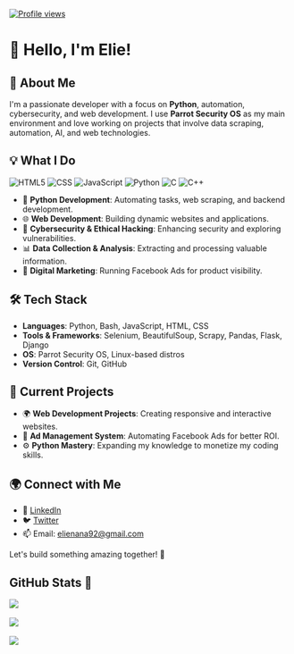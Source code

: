 [![Profile views](https://nanaelie.github.io/my-profile-views-counter/svg/951446214/badge.svg)](https://nanaelie.github.io/my-profile-views-counter/readme/951446214/week.md)

# 👋 Hello, I'm Elie!

## 🚀 About Me
I'm a passionate developer with a focus on **Python**, automation, cybersecurity, and web development. I use **Parrot Security OS** as my main environment and love working on projects that involve data scraping, automation, AI, and web technologies.

## 💡 What I Do
![HTML5](https://img.shields.io/badge/html5-%23E34F26.svg?style=for-the-badge&logo=html5&logoColor=white) ![CSS](https://img.shields.io/badge/css3-%231572B6.svg?style=for-the-badge&logo=css3&logoColor=white) ![JavaScript](https://img.shields.io/badge/javascript-%23323330.svg?style=for-the-badge&logo=javascript&logoColor=%23F7DF1E) ![Python](https://img.shields.io/badge/python-3670A0?style=for-the-badge&logo=python&logoColor=ffdd54) ![C](https://img.shields.io/badge/c-%2300599C.svg?style=for-the-badge&logo=c&logoColor=white) ![C++](https://img.shields.io/badge/c++-%2300599C.svg?style=for-the-badge&logo=c%2B%2B&logoColor=white)

- 🐍 **Python Development**: Automating tasks, web scraping, and backend development.
- 🌐 **Web Development**: Building dynamic websites and applications.
- 🔐 **Cybersecurity & Ethical Hacking**: Enhancing security and exploring vulnerabilities.
- 📊 **Data Collection & Analysis**: Extracting and processing valuable information.
- 📢 **Digital Marketing**: Running Facebook Ads for product visibility.

## 🛠️ Tech Stack
- **Languages**: Python, Bash, JavaScript, HTML, CSS
- **Tools & Frameworks**: Selenium, BeautifulSoup, Scrapy, Pandas, Flask, Django
- **OS**: Parrot Security OS, Linux-based distros
- **Version Control**: Git, GitHub

## 📌 Current Projects
- 🌍 **Web Development Projects**: Creating responsive and interactive websites.
- 📢 **Ad Management System**: Automating Facebook Ads for better ROI.
- ⚙️ **Python Mastery**: Expanding my knowledge to monetize my coding skills.

## 🌍 Connect with Me
- 💼 [LinkedIn](https://www.linkedin.com/in/nanaelie)
- 🐦 [Twitter](https://twitter.com/Garcon_Serieuxx)
- 📫 Email: elienana92@gmail.com


Let's build something amazing together! 🚀

## GitHub Stats 🌱
![](https://github-readme-stats.vercel.app/api/top-langs/?username=nanaelie&theme=transparent&hide_border=false&include_all_commits=false&count_private=false&layout=compact)<br/>
<br/>
![](https://github-readme-stats.vercel.app/api?username=nanaelie&theme=transparent&hide_border=false&include_all_commits=false&count_private=false)<br/>
<br/>
![](https://nirzak-streak-stats.vercel.app/?user=nanaelie&theme=transparent&hide_border=false)<br/>
